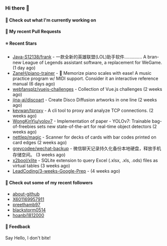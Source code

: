 ### Hi there 👋

#### 👷 Check out what I'm currently working on

#### 🔨 My recent Pull Requests


#### ⭐ Recent Stars

- [Java-S12138/frank](https://github.com/Java-S12138/frank) - 一款全新的英雄联盟(LOL)助手软件.............. A bran-new League of Legends assistant software, a replacement for WeGame. (1 day ago)
- [ZaneH/piano-trainer](https://github.com/ZaneH/piano-trainer) - 🎹 Memorize piano scales with ease! A music practice program w/ MIDI support. Consider it an interactive reference manual (6 days ago)
- [webfansplz/vuejs-challenges](https://github.com/webfansplz/vuejs-challenges) - Collection of Vue.js challenges (2 weeks ago)
- [jina-ai/discoart](https://github.com/jina-ai/discoart) - Create Disco Diffusion artworks in one line (2 weeks ago)
- [kevwan/tproxy](https://github.com/kevwan/tproxy) - A cli tool to proxy and analyze TCP connections. (2 weeks ago)
- [WongKinYiu/yolov7](https://github.com/WongKinYiu/yolov7) - Implementation of paper - YOLOv7: Trainable bag-of-freebies sets new state-of-the-art for real-time object detectors (2 weeks ago)
- [nettlep/magic](https://github.com/nettlep/magic) - Scanner for decks of cards with bar codes printed on card edges (2 weeks ago)
- [greycodee/wechat-backup](https://github.com/greycodee/wechat-backup) - 微信聊天记录持久化备份本地硬盘，释放手机存储空间。 (3 weeks ago)
- [x2bool/xlite](https://github.com/x2bool/xlite) - SQLite extension to query Excel (.xlsx, .xls, .ods) files as virtual tables (3 weeks ago)
- [LeadCoding/3-weeks-Google-Prep](https://github.com/LeadCoding/3-weeks-Google-Prep) -  (4 weeks ago)

#### 👯 Check out some of my recent followers

- [about-github](https://github.com/about-github)
- [X601169957911](https://github.com/X601169957911)
- [preethamb97](https://github.com/preethamb97)
- [blackstorm0514](https://github.com/blackstorm0514)
- [hoanbi1812000](https://github.com/hoanbi1812000)

#### 💬 Feedback

Say Hello, I don't bite!